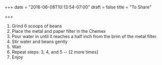 +++
date = "2016-06-08T10:13:54-07:00"
draft = false
title = "To Share"

+++
1. Grind 6 scoops of beans
2. Place the metal and paper filter in the Chemex
3. Pour water in until it reaches a half inch from the brim of the metal filter.
4. Stir water and beans gently
5. Wait
4. Repeat steps: 3, 4, and 5 -- [2 more times]
6. Enjoy
